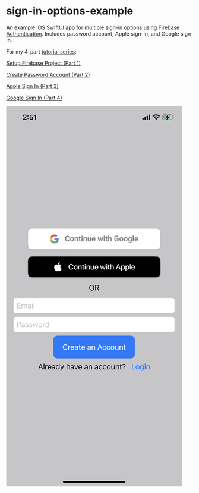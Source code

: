 # sign-in-options-example

An example iOS SwiftUI app for multiple sign-in options using [Firebase Authentication](https://firebase.google.com/docs/auth/ios/start). Includes password account, Apple sign-in, and Google sign-in.

For my 4-part [tutorial series](https://medium.com/@mdhsieh8/swift-swiftui-and-firebase-authentication-setup-firebase-project-part-1-222f6a423e9f):

[Setup Firebase Project (Part 1)](https://medium.com/@mdhsieh8/swift-swiftui-and-firebase-authentication-setup-firebase-project-part-1-222f6a423e9f)

[Create Password Account (Part 2)](https://medium.com/@mdhsieh8/swift-swiftui-and-firebase-authentication-create-password-account-part-2-a2712a721786)

[Apple Sign In (Part 3)](https://medium.com/@mdhsieh8/swift-swiftui-and-firebase-authentication-apple-sign-in-part-3-28382eb385c9)

[Google Sign In (Part 4)](https://medium.com/@mdhsieh8/swift-swiftui-and-firebase-authentication-google-sign-in-part-4-bfa2192c7405)

![Example app](/example_app.PNG)
